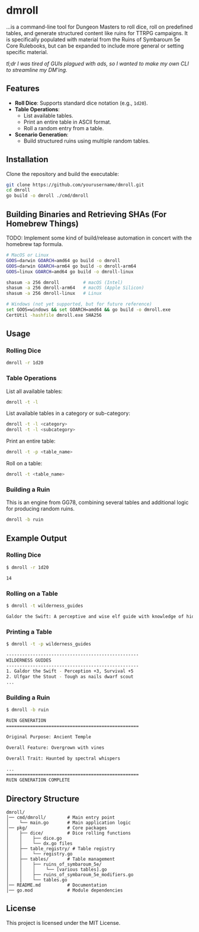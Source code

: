 # dmroll

...is a command-line tool for Dungeon Masters to roll dice, roll on predefined tables, and generate structured content like ruins for TTRPG campaigns. It is specifically populated with material from the Ruins of Symbaroum 5e Core Rulebooks, but can be expanded to include more general or setting specific material.

<i>tl;dr I was tired of GUIs plagued with ads, so I wanted to make my own CLI to streamline my DM'ing.</i>

## Features

- **Roll Dice**: Supports standard dice notation (e.g., `1d20`).
- **Table Operations**:
  - List available tables.
  - Print an entire table in ASCII format.
  - Roll a random entry from a table.
- **Scenario Generation**:
  - Build structured ruins using multiple random tables.

## Installation

Clone the repository and build the executable:

```sh
git clone https://github.com/yourusername/dmroll.git
cd dmroll
go build -o dmroll ./cmd/dmroll
```
## Building Binaries and Retrieving SHAs (For Homebrew Things)

TODO: Implement some kind of build/release automation in concert with the homebrew tap formula. 

```sh
# MacOS or Linux
GOOS=darwin GOARCH=amd64 go build -o dmroll
GOOS=darwin GOARCH=arm64 go build -o dmroll-arm64
GOOS=linux GOARCH=amd64 go build -o dmroll-linux

shasum -a 256 dmroll         # macOS (Intel)
shasum -a 256 dmroll-arm64   # macOS (Apple Silicon)
shasum -a 256 dmroll-linux   # Linux

# Windows (not yet supported, but for future reference)
set GOOS=windows && set GOARCH=amd64 && go build -o dmroll.exe
CertUtil -hashfile dmroll.exe SHA256
```

## Usage

### Rolling Dice

```sh
dmroll -r 1d20
```

### Table Operations

List all available tables:

```sh
dmroll -t -l
```

List available tables in a category or sub-category:

```sh
dmroll -t -l <category>
dmroll -t -l <subcategory>
```

Print an entire table:

```sh
dmroll -t -p <table_name>
```

Roll on a table:

```sh
dmroll -t <table_name>
```

### Building a Ruin
This is an engine from GG78, combining several tables and additional logic for producing random ruins.

```sh
dmroll -b ruin
```

## Example Output

### Rolling Dice

```sh
$ dmroll -r 1d20

14
```

### Rolling on a Table

```sh
$ dmroll -t wilderness_guides

Galdor the Swift: A perceptive and wise elf guide with knowledge of hidden paths.
```

### Printing a Table

```sh
$ dmroll -t -p wilderness_guides

--------------------------------------------------
WILDERNESS GUIDES
--------------------------------------------------
1. Galdor the Swift - Perception +3, Survival +5
2. Ulfgar the Stout - Tough as nails dwarf scout
...
```

### Building a Ruin

```sh
$ dmroll -b ruin

RUIN GENERATION
==================================================

Original Purpose: Ancient Temple

Overall Feature: Overgrown with vines

Overall Trait: Haunted by spectral whispers

...
==================================================
RUIN GENERATION COMPLETE
```

## Directory Structure

```
dmroll/
│── cmd/dmroll/        # Main entry point
│    └── main.go       # Main application logic
│── pkg/               # Core packages
│    ├── dice/         # Dice rolling functions
│    │    ├── dice.go
│    │    └── dx.go files
│    ├── table_registry/ # Table registry
│    │    └── registry.go
│    ├── tables/       # Table management
│    │    ├── ruins_of_symbaroum_5e/
│    │    │    └── [various tables].go
│    │    ├── ruins_of_symbaroum_5e_modifiers.go
│    │    └── tables.go
│── README.md          # Documentation
│── go.mod             # Module dependencies
```

## License

This project is licensed under the MIT License.